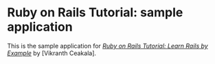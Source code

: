 # Ruby on Rails Tutorial: sample application

This is the sample application for
[*Ruby on Rails Tutorial: Learn Rails by Example*](http://railstutorial.org/)
by [Vikranth Ceakala].